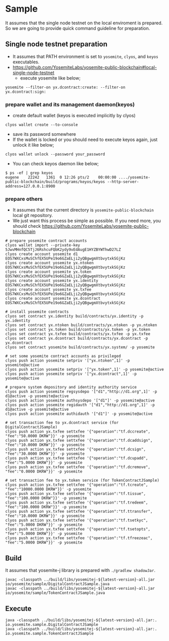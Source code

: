 # Sample

It assumes that the single node testnet on the local enviroment is prepared.
So we are going to provide quick command guideline for preparation.

## Single node testnet preparation
* It assumes that PATH environment is set to `yosemite`, `clyos`, and `keyos` executables.
* https://github.com/YosemiteLabs/yosemite-public-blockchain#local-single-node-testnet
   * execute yosemite like below;
```
yosemite --filter-on yx.dcontract:create: --filter-on yx.dcontract:sign:
```

### prepare wallet and its management daemon(keyos)
* create default wallet (keyos is executed implicitly by clyos)
```shell
clyos wallet create --to-console
```
* save its password somewhere
* If the wallet is locked or you should need to execute keyos again, just unlock it like below;
```
clyos wallet unlock --password your_password
```
* You can check keyos daemon like below;
```shell
$ ps -ef | grep keyos
eugene    22242   1361  0 12:26 pts/2    00:00:00 ..../yosemite-public-blockchain/build/programs/keyos/keyos --http-server-address=127.0.0.1:8900
```

### prepare others
* It assumes that the current directory is `yosemite-public-blockchain` local git repository.
* We just want this process be simple as possible. If you need more, you should check https://github.com/YosemiteLabs/yosemite-public-blockchain
```
# prepare yosemite contract accounts
clyos wallet import --private-key 5JwvMHnfQC5TjJ6RshcuFQbK2ydy9vEdAugE1HYZBYWThwD27LZ
clyos create account yosemite d1 EOS7WXCxsMuSChfEX5UPe19o6GZaELji2yQBgwgmXtbvytxkSGjKz
clyos create account yosemite yx.ntoken EOS7WXCxsMuSChfEX5UPe19o6GZaELji2yQBgwgmXtbvytxkSGjKz
clyos create account yosemite yx.token EOS7WXCxsMuSChfEX5UPe19o6GZaELji2yQBgwgmXtbvytxkSGjKz
clyos create account yosemite yx.identity EOS7WXCxsMuSChfEX5UPe19o6GZaELji2yQBgwgmXtbvytxkSGjKz
clyos create account yosemite yx.txfee EOS7WXCxsMuSChfEX5UPe19o6GZaELji2yQBgwgmXtbvytxkSGjKz
clyos create account yosemite yx.dcontract EOS7WXCxsMuSChfEX5UPe19o6GZaELji2yQBgwgmXtbvytxkSGjKz

# install yosemite contracts
clyos set contract yx.identity build/contracts/yx.identity -p yx.identity
clyos set contract yx.ntoken build/contracts/yx.ntoken -p yx.ntoken
clyos set contract yx.token build/contracts/yx.token -p yx.token
clyos set contract yx.txfee build/contracts/yx.txfee -p yx.txfee
clyos set contract yx.dcontract build/contracts/yx.dcontract -p yx.dcontract
clyos set contract yosemite build/contracts/yx.system/ -p yosemite

# set some yosemite contract accounts as privileged
clyos push action yosemite setpriv '["yx.ntoken",1]' -p yosemite@active
clyos push action yosemite setpriv '["yx.token",1]' -p yosemite@active
clyos push action yosemite setpriv '["yx.dcontract",1]' -p yosemite@active

# prepare system depository and identity authority service
clyos push action yosemite regsysdepo '["d1","http://d1.org",1]' -p d1@active -p yosemite@active
clyos push action yosemite authsysdepo '["d1"]' -p yosemite@active
clyos push action yosemite regidauth '["d1","http://d1.org",1]' -p d1@active -p yosemite@active
clyos push action yosemite authidauth '["d1"]' -p yosemite@active

# set transaction fee to yx.dcontract service (for DigitalContractJSample)
clyos push action yx.txfee settxfee '{"operation":"tf.dccreate", "fee":"50.0000 DKRW"}}' -p yosemite
clyos push action yx.txfee settxfee '{"operation":"tf.dcaddsign", "fee":"10.0000 DKRW"}}' -p yosemite
clyos push action yx.txfee settxfee '{"operation":"tf.dcsign", "fee":"30.0000 DKRW"}}' -p yosemite
clyos push action yx.txfee settxfee '{"operation":"tf.dcupadd", "fee":"5.0000 DKRW"}}' -p yosemite
clyos push action yx.txfee settxfee '{"operation":"tf.dcremove", "fee":"0.0000 DKRW"}}' -p yosemite

# set transaction fee to yx.token service (for TokenContractJSample)
clyos push action yx.txfee settxfee '{"operation":"tf.tcreate", "fee":"10000.0000 DKRW"}}' -p yosemite
clyos push action yx.txfee settxfee '{"operation":"tf.tissue", "fee":"100.0000 DKRW"}}' -p yosemite
clyos push action yx.txfee settxfee '{"operation":"tf.tredeem", "fee":"100.0000 DKRW"}}' -p yosemite
clyos push action yx.txfee settxfee '{"operation":"tf.ttransfer", "fee":"10.0000 DKRW"}}' -p yosemite
clyos push action yx.txfee settxfee '{"operation":"tf.tsetkyc", "fee":"5.0000 DKRW"}}' -p yosemite
clyos push action yx.txfee settxfee '{"operation":"tf.tsetopts", "fee":"5.0000 DKRW"}}' -p yosemite
clyos push action yx.txfee settxfee '{"operation":"tf.tfreezeac", "fee":"5.0000 DKRW"}}' -p yosemite
```

## Build
It assumes that yosemite-j library is prepared with `./gradlew shadowJar`.

```shell
javac -classpath ../build/libs/yosemitej-${latest-version}-all.jar io/yosemite/sample/DigitalContractJSample.java
javac -classpath ../build/libs/yosemitej-${latest-version}-all.jar io/yosemite/sample/TokenContractJSample.java
```
## Execute
```shell
java -classpath ../build/libs/yosemitej-${latest-version}-all.jar:. io.yosemite.sample.DigitalContractJSample
java -classpath ../build/libs/yosemitej-${latest-version}-all.jar:. io.yosemite.sample.TokenContractJSample
```
